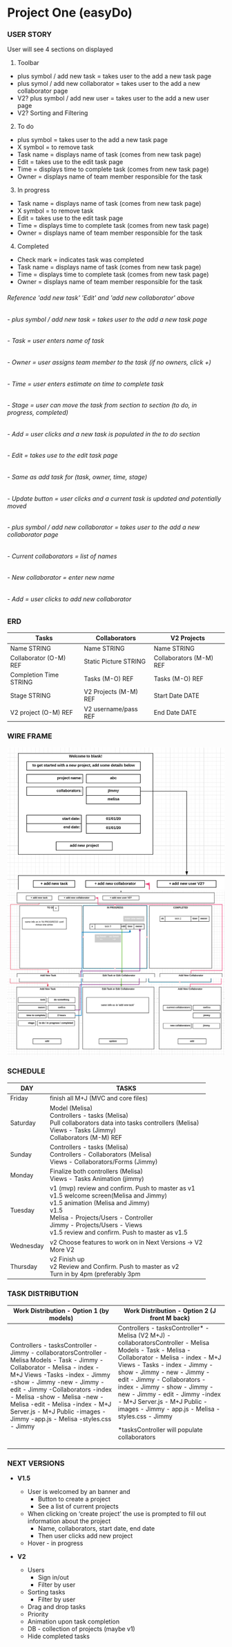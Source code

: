 # Project One (easyDo)


### __USER STORY__

User will see 4 sections on displayed

1. Toolbar
  - plus symbol / add new task  = takes user to the add a new task page
  - plus symol / add new collaborator  = takes user to the add a new collaborator page 
  - V2? plus symbol / add new user  = takes user to the add a new user page
  - V2? Sorting and Filtering

2. To do
  - plus symbol  = takes user to the add a new task page 
  - X symbol = to remove task
  - Task name  = displays name of task (comes from new task page)
  - Edit = takes use to the edit task page
  - Time = displays time to complete task (comes from new task page)
  - Owner = displays name of team member responsible for the task

3. In progress 
  - Task name  = displays name of task (comes from new task page)
  - X symbol = to remove task
  - Edit = takes use to the edit task page
  - Time = displays time to complete task (comes from new task page)
  - Owner = displays name of team member responsible for the task

4. Completed 
  - Check mark = indicates task was completed
  - Task name  = displays name of task (comes from new task page)
  - Time = displays time to complete task (comes from new task page) 
  - Owner = displays name of team member responsible for the task

###### Reference 'add new task' 'Edit' and 'add new collaborator' above
###### - plus symbol / add new task  = takes user to the add a new task page
###### - Task = user enters name of task
###### - Owner = user assigns team member to the task (if no owners, click +)
###### - Time = user enters estimate on time to complete task
###### - Stage = user can move the task from section to section (to do, in progress, completed)
###### - Add = user clicks and a new task is populated in the to do section

###### - Edit = takes use to the edit task page
###### - Same as add task for (task, owner, time, stage)
###### - Update button = user clicks and a current task is updated and potentially moved

###### - plus symbol / add new collaborator  = takes user to the add a new collaborator page
###### - Current collaborators = list of names
###### - New collaborator = enter new name
###### - Add = user clicks to add new collaborator


### __ERD__
<!-- erd table start -->
<table>

<thead>
<tr>
<th>Tasks</th>
<th>Collaborators</th>
<th>V2 Projects</th>
</tr>
</thead>

<tbody>
<tr>
<td>Name STRING</td>
<td>Name STRING</td>
<td>Name STRING</td>
</tr>

<tr>
<td>Collaborator (O-M) REF<div></td>
<td>Static Picture STRING</td>
<td>Collaborators (M-M) REF<div></td>
</tr>

<tr>
<td>Completion Time STRING</td>
<td>Tasks (M-O) REF<div></td>
<td>Tasks (M-O) REF<div></td>
</tr>

<tr>
<td>Stage STRING</td>
<td>V2 Projects (M-M) REF<div></td>
<td>Start Date DATE</td>
</tr>

<tr>
<td>V2 project (O-M) REF<div></td>
<td>V2 username/pass REF<div></td>
<td>End Date DATE</td>
</tr>
</tbody>

</table>
<!-- erd table end -->


### __WIRE FRAME__
![wireframe3](wireframe-images/easyDo-wireframe3.png)
![wireframe1](wireframe-images/easyDo-wireframe1.png)
![wireframe2](wireframe-images/easyDo-wireframe2.png)


### __SCHEDULE__
<!-- schedule table start -->
<table>

<thead>
<tr>
<th>DAY</th>
<th>TASKS</th>
</tr>
</thead>

<tbody>
<tr>
<td>Friday</td>
<td>finish all M+J (MVC and core files)</td>
</tr>

<tr>
<td>Saturday</td>
<td>
  Model (Melisa)<br>
  Controllers - tasks (Melisa)<br>
  Pull collaborators data into tasks controllers (Melisa)<br>
  Views - Tasks (Jimmy)<br>
  Collaborators (M-M) REF<br>
</tr>

<tr>
<td>Sunday</td>
<td>
  Controllers - tasks (Melisa)<br>
  Controllers - Collaborators (Melisa)<br>
  Views - Collaborators/Forms (Jimmy)<br>
</td>
</tr>

<tr>
<td>Monday</td>
<td>
  Finalize both controllers (Melisa)<br>
  Views - Tasks Animation (jimmy)<br>
</td>
</tr>

<tr>
<td>Tuesday</td>
<td>
  v1 (mvp) review and confirm. Push to master as v1<br>
  v1.5 welcome screen(Melisa and Jimmy)<br>
  v1.5 animation (Melisa and Jimmy)<br>
  v1.5 <br>
    Melisa - Projects/Users - Controller<br>
    Jimmy - Projects/Users - Views<br>
  v1.5 review and confirm. Push to master as v1.5<br>
</td>
</tr>

<tr>
<td>Wednesday</td>
<td>
  v2 Choose features to work on in Next Versions -> V2<br>
  More V2<br>
</td>
</tr>

<tr>
<td>Thursday</td>
<td>
  v2 Finish up<br>
  v2 Review and Confirm. Push to master as v2<br>
  Turn in by 4pm (preferably 3pm<br>
</td>
</tr>

</tbody>

</table>
<!-- schedule table end -->


### __TASK DISTRIBUTION__
<!-- task distribution table start -->
<table>

<thead>
<tr>
<th>Work Distribution - Option 1 (by models)</th>
<th>Work Distribution - Option 2 (J front M back)</th>
</tr>
</thead>

<body>
<tr>
<td>
Controllers
  - tasksController  -  Jimmy
  - collaboratorsController  -  Melisa
Models
  - Task  -  Jimmy
  - Collaborator  -  Melisa
  - index  -  M+J
Views
  -Tasks
    -index   -  Jimmy
    -show  -  Jimmy
    -new  -  Jimmy
    -edit  -  Jimmy
  -Collaborators
    -index   -  Melisa
    -show  -  Melisa
    -new  -  Melisa
    -edit  -  Melisa
  -index  -  M+J
Server.js  -  M+J
Public
  -images  -  Jimmy
  -app.js  -  Melisa
  -styles.css  -  Jimmy
  
  
</td>

<td>
Controllers
- tasksController*  -  Melisa (V2 M+J)
- collaboratorsController  -  Melisa
Models
- Task  -  Melisa
- Collaborator  -  Melisa
- index  -  M+J
Views
- Tasks
  - index   -  Jimmy
  - show  -  Jimmy
  - new  -  Jimmy
  - edit  -  Jimmy
- Collaborators
  - index   -  Jimmy
  - show  -  Jimmy
  - new  -  Jimmy
  - edit  -  Jimmy
-index  -  M+J
Server.js  -  M+J
Public
- images  -  Jimmy
- app.js  -  Melisa
- styles.css  -  Jimmy

*tasksController will populate collaborators
</td>
</tr>
</body>

</table>
<!-- task distribution table end -->


### __NEXT VERSIONS__
- __V1.5__
  - User is welcomed by an banner and 
    - Button to create a project
    - See a list of current projects
  - When clicking on ‘create project’ the use is prompted to fill out information about the project 
	  - Name, collaborators, start date, end date
	  - Then user clicks add new project
  - Hover - in progress

- __V2__
  - Users
	  - Sign in/out
	  - Filter by user
  - Sorting tasks
	  - Filter by user
  - Drag and drop tasks
  - Priority
  - Animation upon task completion
  - DB - collection of projects (maybe v1)
  - Hide completed tasks